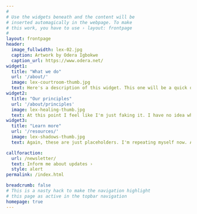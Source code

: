 ```yaml
---
#
# Use the widgets beneath and the content will be
# inserted automagically in the webpage. To make
# this work, you have to use › layout: frontpage
#
layout: frontpage
header:
  image_fullwidth: lex-02.jpg
  caption: Artwork by Odera Igbokwe
  caption_url: https://www.odera.net/
widget1:
  title: "What we do"
  url: '/about/'
  image: lex-courtroom-thumb.jpg
  text: Here's a description of this widget. This one will be a quick overview of the various projects and a link to the about pages.
widget2:
  title: "Our principles"
  url: '/about/principles'
  image: lex-healing-thumb.jpg
  text: At this point I feel like I'm just faking it. I have no idea what these three widgets should feature, or whether I actually need three. It's an arbitrary number.
widget3:
  title: "Learn more"
  url: '/resources/'
  image: lex-shadows-thumb.jpg
  text: Again, these are just placeholders. I'm repeating myself now. And I'm still unsure we need three, if we need any at all. I need more content.

callforaction:
  url: /newsletter/
  text: Inform me about updates ›
  style: alert
permalink: /index.html

breadcrumb: false
# This is a nasty hack to make the navigation highlight
# this page as active in the topbar navigation
homepage: true
---
```

